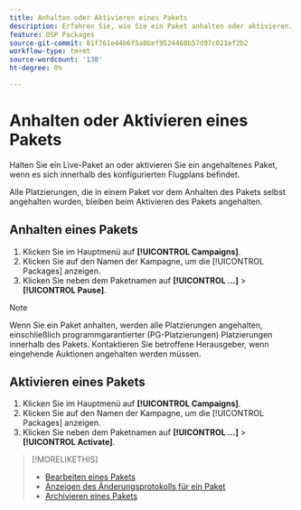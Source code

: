 ```yaml
---
title: Anhalten oder Aktivieren eines Pakets
description: Erfahren Sie, wie Sie ein Paket anhalten oder aktivieren.
feature: DSP Packages
source-git-commit: 81f761e44b6f5a0bef9524468b57d97c021ef2b2
workflow-type: tm+mt
source-wordcount: '138'
ht-degree: 0%

---
```


# Anhalten oder Aktivieren eines Pakets

Halten Sie ein Live-Paket an oder aktivieren Sie ein angehaltenes Paket, wenn es sich innerhalb des konfigurierten Flugplans befindet.

Alle Platzierungen, die in einem Paket vor dem Anhalten des Pakets selbst angehalten wurden, bleiben beim Aktivieren des Pakets angehalten.

## Anhalten eines Pakets

1. Klicken Sie im Hauptmenü auf **[!UICONTROL Campaigns]**.
1. Klicken Sie auf den Namen der Kampagne, um die [!UICONTROL Packages] anzeigen.
1. Klicken Sie neben dem Paketnamen auf  **[!UICONTROL ...]** > **[!UICONTROL Pause]**.

>[!NOTE]
>
>Wenn Sie ein Paket anhalten, werden alle Platzierungen angehalten, einschließlich programmgarantierter (PG-Platzierungen) Platzierungen innerhalb des Pakets. Kontaktieren Sie betroffene Herausgeber, wenn eingehende Auktionen angehalten werden müssen.

## Aktivieren eines Pakets

1. Klicken Sie im Hauptmenü auf **[!UICONTROL Campaigns]**.
1. Klicken Sie auf den Namen der Kampagne, um die [!UICONTROL Packages] anzeigen.
1. Klicken Sie neben dem Paketnamen auf  **[!UICONTROL ...]** > **[!UICONTROL Activate]**.

>[!MORELIKETHIS]
>
>* [Bearbeiten eines Pakets](package-edit.md)
>* [Anzeigen des Änderungsprotokolls für ein Paket](package-change-log.md)
>* [Archivieren eines Pakets](package-archive-unarchive.md)
